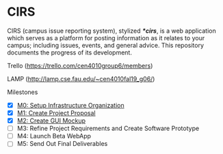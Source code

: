 # CIRS
CIRS (campus issue reporting system), stylized ***\*cirs***, is a web application which serves as a platform for posting information as it relates to your campus; including issues, events, and general advice. This repository documents the progress of its development.

Trello (https://trello.com/cen4010group6/members)

LAMP   (http://lamp.cse.fau.edu/~cen4010fal19_g06/)

Milestones
- [x] [M0: Setup Infrastructure Organization](aboutDev)
- [x] [M1: Create Project Proposal](Proposal/proposal.pdf)
- [x] [M2: Create GUI Mockup](Proposal/mockup/webPrototype.pdf)
- [ ] M3: Refine Project Requirements and Create Software Prototype
- [ ] M4: Launch Beta WebApp
- [ ] M5: Send Out Final Deliverables